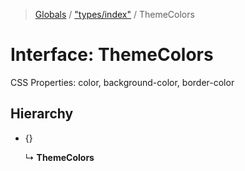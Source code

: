 > [Globals](../README.md) / ["types/index"](../modules/_types_index_.md) / ThemeColors

# Interface: ThemeColors

CSS Properties: color, background-color, border-color

## Hierarchy

- {}

  ↳ **ThemeColors**
